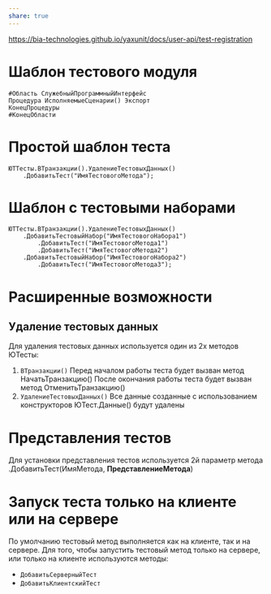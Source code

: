 ```yaml
---
share: true
---
```


https://bia-technologies.github.io/yaxunit/docs/user-api/test-registration
# Шаблон тестового модуля
```bsl
#Область СлужебныйПрограммныйИнтерфейс
Процедура ИсполняемыеСценарии() Экспорт
КонецПроцедуры
#КонецОбласти
```
# Простой шаблон теста
```bsl
ЮТТесты.ВТранзакции().УдалениеТестовыхДанных()
	.ДобавитьТест("ИмяТестовогоМетода");
```
# Шаблон с тестовыми наборами
```bsl
ЮТТесты.ВТранзакции().УдалениеТестовыхДанных()
	.ДобавитьТестовыйНабор("ИмяТестовогоНабора1")
		.ДобавитьТест("ИмяТестовогоМетода1")
		.ДобавитьТест("ИмяТестовогоМетода2")
	.ДобавитьТестовыйНабор("ИмяТестовогоНабора2")
		.ДобавитьТест("ИмяТестовогоМетода3");
```
# Расширенные возможности
## Удаление тестовых данных
Для удаления тестовых данных используется один из 2х методов ЮТесты:
1. `ВТранзакции()`
   Перед началом работы теста будет вызван метод НачатьТранзакцию()
   После окончания работы теста будет вызван метод ОтменитьТранзакцию()
2. `УдалениеТестовыхДанных()`
   Все данные созданные с использованием конструкторов ЮТест.Данные() будут удалены
# Представления тестов
Для установки представления тестов используется 2й параметр метода
.ДобавитьТест(ИмяМетода, **ПредставлениеМетода**)

# Запуск теста только на клиенте или на сервере
По умолчанию тестовый метод выполняется как на клиенте, так и на сервере. Для того, чтобы запустить тестовый метод только на сервере, или только на клиенте используются методы:
* `ДобавитьСерверныйТест`
* `ДобавитьКлиентскийТест`
